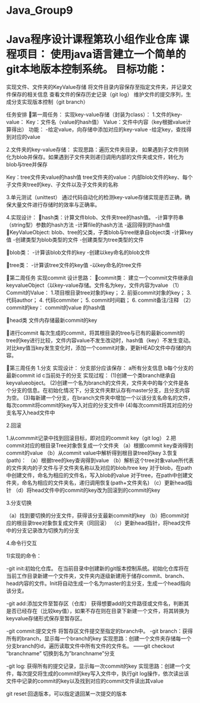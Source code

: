 # Java_Group9
Java程序设计课程第玖小组作业仓库
课程项目：
使用java语言建立一个简单的git本地版本控制系统。
目标功能：
====
  实现文件、文件夹的KeyValue存储
  将文件目录内容保存至指定文件夹，并记录文件保存的相关信息
  查看文件的保存历史记录（git log）
  维护文件的提交序列，生成分支实现版本控制（git branch）
  
任务安排
第一周任务：
实现key-value存储（封装为class）：
1.文件的key-value：
Key：文件名（value的hash值）
Value：文件中内容（key根据value计算得出）
功能：
-给定value，向存储中添加对应的key-value
-给定key，查找得到对应的value
 
2.文件夹的key-value存储：
 	实现思路：遍历文件夹目录， 如果遇到子文件则转化为blob并保存。如果遇到子文件夹则递归调用内部的文件夹或文件，转化为blob与tree并保存

Key：tree文件夹value的hash值
tree文件夹的value：内部blob文件的key、每个子文件夹tree的key、子文件以及子文件夹的名称
     

3.单元测试（unittest）
 通过代码自动化的检测key-value存储实现是否正确，确保大量文件进行存储时的效率与正确率。

4.实现设计：
hash类：计算文件blob、文件夹tree的hash值。
-计算字符串（string型）参数的hash方法
-计算file的hash方法
-返回得到的hash值
KeyValueObject: blob、tree的父类，子类blob与tree继承自object类
     -计算key值
     -创建类型为blob类型的文件
     -创建类型为tree类型的文件

blob类：
-计算该blob文件的key
-创建以key命名的blob文件

tree类：
-计算该tree文件的key值
-以key命名的tree文件

第二周任务
实现commit
设计思路：
commit类：
建立一个commit文件继承自keyvalueObject（以key-value存储。文件名为key，文件内容为value
（1）Commit的Value：
1.项目根目录tree对象的key； 
2. 前驱commit对象的key； 
3. 代码author；
4. 代码commiter； 
5. commit时间戳；
6. commit备注/注释
（2）commit的key： commit的value 的hash值

head类  文件内存储最新commit的key

进行commit
每次生成的commit，将其根目录的tree与已有的最新commit的tree的key进行比较，文件内容value不发生改动时，hash值（key）不发生变动。对比key值当key发生变化时，添加一个commit对象，更新HEAD文件中存储的内容。

第三周任务
1.分支
实现设计：
     分支部分应该保存：
a所有分支信息
b每个分支的最新commit id
c当前处于的分支
实现过程：
(1)创建一个类branch继承自keyvalueobject。
(2)创建一个名为branch的文件夹，文件夹中的每个文件是各个分支的信息。在初始化情况下，分支文件夹默认存有master分支，且分支内容为空。
(3)每新建一个分支，在branch文件夹中增加一个以该分支名命名的文件，每次commit将commit的key写入对应的分支文件中
(4)每次commit将其对应的分支名写入head文件中

2.回滚

1.从commmit记录中找到回滚目标，即对应的commit key（git log）
2.把commit对应的根目录Tree对象恢复成一个文件夹
（a）根据commit key查询得到commit的value
（b）从commit value中解析得到根目录tree的key
3.恢复(path)：
（a）根据tree的key查询得到value
（b）解析这个tree对象value所代表的文件夹内的子文件与子文件夹名称以及对应的blob/tree key
对于blob，在path中创建文件，命名为相应的文件名，写入blob的value
对于tree，在path中创建文件夹，命名为相应的文件夹名，递归调用恢复(path+文件夹名)
（c）更新head指针
（d）将head文件中的commit的key改为回滚到的commit的key


3.分支切换

（a）找到要切换的分支文件，获得该分支最新commit的key
（b）把commit对应的根目录tree对象恢复成文件夹（同回滚）
（c）更新head指针，将head文件中的分支记录改为切换为的分支


4.命令行交互

1)实现的命令：

-git init:初始化仓库。
     在当前目录中创建新的git版本控制系统。初始化仓库将在当前工作目录新建一个文件夹，文件夹内逐级新建用于储存commit、branch、head内容的文件。Init将自动生成一个名为master的主分支，生成一个head指向该分支。

-git add:添加文件至暂存区（仓库）
获得想要add的文件路径或文件名，判断其是否已经存在（比较key值），如果不存在则在目录下新建一个文件，将其转换为keyvalue存储形式保存至暂存区。

-git commit:提交文件
   将暂存区文件提交至指定的branch中。
-git branch：获得所有的branch，显示每一个branch的key
实现思路：创建一个文件夹存储每一个分支branch的id，遍历读取文件中所有文件的文件名。
  ——git checkout “branchname” 切换到名为”branchname”分支



-git log: 获得所有的提交记录，显示每一次commit的key 
实现思路：创建一个文件，每次提交将生成的commit的key写入文件中，执行git log操作，依次读出该文件中记录的commit的key以及找到对应的commit文件读出其value



git reset:回退版本，可以指定退回某一次提交的版本
